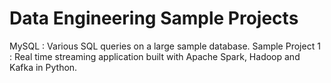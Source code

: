 # Data Engineering Sample Projects
MySQL : Various SQL queries on a large sample database.
Sample Project 1 : Real time streaming application built with Apache Spark, Hadoop and Kafka in Python.
